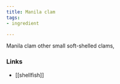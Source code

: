 ```yaml
---
title: Manila clam
tags:
- ingredient

---
```

Manila clam other small soft-shelled clams,

### Links

* [[shellfish]]
